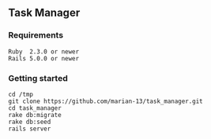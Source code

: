 ## Task Manager

### Requirements
```
Ruby  2.3.0 or newer
Rails 5.0.0 or newer
```
### Getting started
```
cd /tmp
git clone https://github.com/marian-13/task_manager.git
cd task_manager
rake db:migrate
rake db:seed
rails server
```
